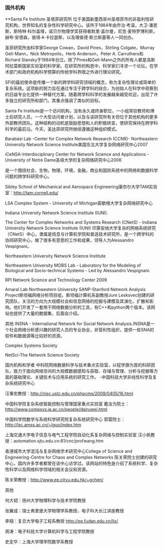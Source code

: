 
### 国外机构

**Santa Fe Institute 圣塔菲研究所
位于美国新墨西哥州圣塔菲市的非盈利性研究机构，世界知名的复杂性科学研究中心。该所于1984年由乔治·考温，大卫·潘恩斯，斯特林·科尔盖塔，诺贝尔物理学奖获得者默里·盖尔曼，尼克·麦特罗博利斯，赫布·安德森，彼得·A·卡拉瑟斯，以及理查德·斯兰斯基等人一同创办。

圣菲研究所由科学家George Cowan，David Pines，Stirling Colgate，Murray Gell-Mann，Nick Metropolis，Herb Anderson，Peter A. Carruthers和Richard Slansky于1984年创立。除了Pines和Gell-Mann之外的所有人都是洛斯阿拉莫斯国家实验室的科学家。在研究所的构思中，科学家们寻求一个论坛，在学术部门和政府机构科学预算的传统学科界限之外进行理论研究。

SFI的最初使命是传播一个新的跨学科研究领域的概念，称为复杂性理论或简单的复杂系统。这项新的努力旨在通过专注于跨学科的综合，为创始人在科学中观察到的日益专业化提供一种替代方案。随着跨学科科学的发展越来越受欢迎，出现了许多独立的研究所和部门，其重点强调了类似的目标。

Santa Fe Institute是一个访问机构，没有永久或终身职位，一小组常驻教师和博士后研究人员，一个大型访问者计划，以及与该研究所有关但位于其他机构的更多外部教师团队。这种结构的动机是鼓励思想和人的积极转变，使研究保持在跨学科科学的最前沿。今天，圣达菲研究所继续遵循这种组织模式。

Barabási Lab -Center for Complex Network Research (CCNR)- Northeastern University Network Science Institute美国东北大学复杂网络研究中心2007

iCeNSA-Interdisciplinary Center for Network Science and Applications - University of Notre Dame圣母大学的复杂网络研究中心2006

是一个围绕社会，生物，物理，环境，金融，商业和国防系统中的网络和数据科学问题的跨学科研究中心。

Sibley School of Mechanical and Aerospace Engineering康奈尔大学TAM实验室：http://tam.cornell.edu/

LSA Complex System - University of Michigan密歇根大学复杂网络研究中心

Indiana University Network Science Institute (IUNI).

The Center for Complex Networks and Systems Research (CNetS) - Indiana University Network Science Institute (IUNI) 印第安纳大学复杂的网络系统研究（CNetS）中心，隶属是信息与计算机学院和普适技术研究所，是一个跨学科的协同研究中心，做了很多有意思的工作和成果，领导人为Alessandro Vespignani。

Northeastern University Network Science Institute

Northeastern University MOBS Lab - Laboratory for the Modeling of Biological and Socio-technical Systems - Led by Alessandro Vespignani.

RPI Network Science and Technology Center 2009

Amaral Lab Northwestern University
SANP-Stanford Network Analysis Project斯坦福网络分析项目组，斯坦福计算机系副教授Jure Leskovec创建的研究团队，关注的方向为大规模社会和信息网络的挖掘与建模及其演化、扩散和影响。他们开发了一套用于网络数据分析的工具，有C++和python两个版本。该网站也提供了大量的数据集，后面会介绍。

其他
INSNA - International Network for Social Network Analysis.INSNA是一个社会网络分析感兴趣的研究人员的专业协会，非营利性组织，提供一些SNA的软件和数据源等比较好的资源。

Complex Systems Society

NetSci-The Network Science Society

国内机构和学者
中科院网络数据科学与技术重点实验室，以程学旗为首的科研团队，致力于面向网络空间的大规模数据感知与获取、存储与管理、分析与挖掘等方面的基础理论、关键技术与应用系统的研究工作。
-中国科技大学非线性科学及复杂系统研究中心

汪秉宏教授：http://nlsc.ustc.edu.cn/phpcms/2009/0405/16.html

中国科学院复杂系统智能控制与管理国家重点实验室
戴汝为院士：http://www.compsys.ia.ac.cn/people/dairuwei.html

中国科学院数学与系统科学研究院复杂系统研究中心
郭雷院士：http://lsc.amss.ac.cn/~lguo/index.htm

上海交通大学电子信息与电气工程学院自动化系复杂网络与控制实验室
汪小帆教授：automation.sjtu.edu.cn:81/cnc/profwang.htm

香港城市大学混沌与复杂网络学术研究中心College of Science and Engineering-Centre for Chaos and Complex Networks
陈关荣院士创建的研究中心，国内许多学者都曾在该中心访学过。该网站的特色是介绍了系统科学、复杂性科学以及网络科学领域的相关会议和资源。

陈关荣教授：http://www.ee.cityu.edu.hk/~gchen/

其他

何大韧：扬州大学物理科学与技术学院教授

张翼成：瑞士弗里堡大学物理学系教授，电子科大长江讲座教授

李翔：复旦大学电子工程系教授 http://ee.fudan.edu.cn/lix/

周涛：电子科技大学计算机科学与工程学院教授

史定华：上海大学理学院数学系教授
